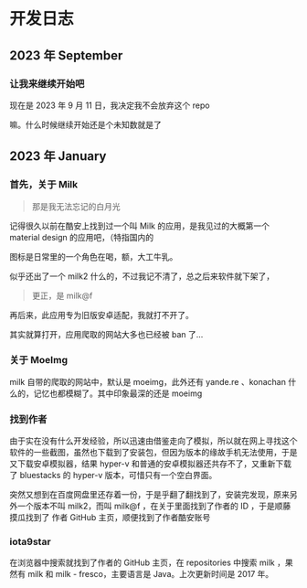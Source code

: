 # 开发日志

## 2023 年 September

### 让我来继续开始吧

现在是 2023 年 9 月 11 日，我决定我不会放弃这个 repo

嘛。什么时候继续开始还是个未知数就是了

## 2023 年 January

### 首先，关于 Milk

> 那是我无法忘记的白月光

记得很久以前在酷安上找到过一个叫 Milk 的应用，是我见过的大概第一个 material design 的应用吧，（特指国内的

图标是日常里的一个角色在喝，额，大工牛乳。

似乎还出了一个 milk2 什么的，不过我记不清了，总之后来软件就下架了，

> 更正，是 milk@f

再后来，此应用专为旧版安卓适配，我就打不开了。

其实就算打开，应用爬取的网站大多也已经被 ban 了...

### 关于 MoeImg

milk 自带的爬取的网站中，默认是 moeimg，此外还有 yande.re 、konachan 什么的，记忆也都模糊了。其中印象最深的还是 moeimg

### 找到作者

由于实在没有什么开发经验，所以迅速由借鉴走向了模拟，所以就在网上寻找这个软件的一些截图，虽然也下载到了安装包，但因为版本的缘故手机无法使用，于是又下载安卓模拟器，结果 hyper-v 和普通的安卓模拟器还共存不了，又重新下载了 bluestacks 的 hyper-v 版本，可惜只有一个空白界面。

突然又想到在百度网盘里还存着一份，于是乎翻了翻找到了，安装完发现，原来另外一个版本不叫 milk2，而叫 milk@f ，在关于里面找到了作者的 ID ，于是顺藤摸瓜找到了 作者 GitHub 主页，顺便找到了作者酷安账号

### iota9star

在浏览器中搜索就找到了作者的 GitHub 主页，在 repositories 中搜索 milk ，果然有 milk 和 milk - fresco，主要语言是 Java。上次更新时间是 2017 年。
